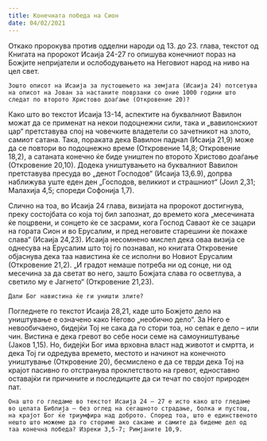 ```yaml
---
title: Конечната победа на Сион 
date: 04/02/2021
---
```


Откако пророкува против одделни народи од 13. до 23. глава, текстот од Книгата на пророкот Исаија 24-27 го опишува конечниот пораз на Божјите непријатели и ослободувањето на Неговиот народ на ниво на цел свет.

`Зошто описот на Исаија за пустошењето на земјата (Исаија 24) потсетува на описот на Јован за настаните поврзани со оние 1000 години што следат по второто Христово доаѓање (Откровение 20)?`

Како што во текстот Исаија 13-14, аспектите на буквалниот Вавилон можат да се применат на некои подоцнежни сили, така и „вавилонскиот цар“ претставува спој на човечките владетели со зачетникот на злото, самиот сатана. Така, пораката дека Вавилон паднал (Исаија 21,9) може да се повтори во подоцнежно време (Откровение 14,8; Откровение 18,2), а сатаната конечно ќе биде уништен по второто Христово доаѓање (Откровение 20,10). Додека уништувањето на буквалниот Вавилон претставува пресуда во „денот Господов“ (Исаија 13,6.9), допрва наближува уште еден ден „Господов, великиот и страшниот“ (Јоил 2,31; Малахија 4,5; спореди Софонија 1,7).

Слично на тоа, во Исаија 24 глава, визијата на пророкот достигнува, преку состојбата со која тој бил запознат, до времето кога „месечината ќе поцрвени, и сонцето ќе се засрами, кога Господ Саваот ќе се зацари на гората Сион и во Ерусалим, и пред неговите старешини ќе покаже слава“ (Исаија 24,23). Исаија несомнено мислел дека оваа визија се однесува на Ерусалим што тој го познавал, но книгата Откровение објаснува дека таа навистина ќе се исполни во Новиот Ерусалим (Откровение 21,2). „И градот немаше потреба ни од сонце, ни од месечина за да светат во него, зашто Божјата слава го осветлува, а светило му е Јагнето“ (Откровение 21,23).

`Дали Бог навистина ќе ги уништи злите?`

Погледнете го текстот Исаија 28,21, каде што Божјето дело на уништување е означено како Негово „необично дело“. За Него е невообичаено, бидејќи Тој не сака да го стори тоа, но сепак е дело – или чин. Вистина е дека гревот во себе носи семе на самоуништување (Јаков 1,15). Но, бидејќи Бог има врховна власт над животот и смртта, и дека Тој ги одредува времето, местото и начинот на конечното уништување (Откровение 20), бесмислено е да се тврди дека Тој на крајот пасивно го отстранува проклетството на гревот, едноставно оставајќи ги причините и последиците да си течат по својот природен пат.

`Она што го гледаме во текстот Исаија 24 – 27 е исто како што гледаме во целата Библија – без оглед на сегашното страдање, болка и пустош, на крајот Бог ќе триумфира над доброто. Според тоа, што е единственото нешто што можеме да го сториме ако сакаме и самите да бидеме дел од таа конечна победа? Изреки 3,5-7; Римјаните 10,9.`